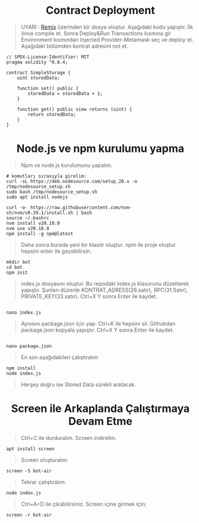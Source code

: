 <h1 align="center">Contract Deployment</h1>

> UYARI : [Remix](https://remix.ethereum.org/) üzerinden bir dosya oluştur. Aşağıdaki kodu yapıştır.
> İlk önce compile et. Sonra Deploy&Run Transactions kısmına gir Environment kısmından Injected Provider-Metamask seç ve deploy et.
> Aşağıdaki bölümden kontrat adresini not et.

```
// SPDX-License-Identifier: MIT
pragma solidity ^0.8.4;

contract SimpleStorage {
    uint storedData;

    function set() public {
        storedData = storedData + 1;
    }

    function get() public view returns (uint) {
        return storedData;
    }
}
```

<h1 align="center">Node.js ve npm kurulumu yapma</h1>

> Npm ve node.js kurulumunu yapalım.

```
# komutları sırasıyla girelim:
curl -sL https://deb.nodesource.com/setup_20.x -o /tmp/nodesource_setup.sh
sudo bash /tmp/nodesource_setup.sh
sudo apt install nodejs

curl -o- https://raw.githubusercontent.com/nvm-sh/nvm/v0.39.1/install.sh | bash
source ~/.bashrc
nvm install v20.10.0
nvm use v20.10.0
npm install -g npm@latest

```


> Daha sonra burada yeni bir klasör oluştur. npm ile proje oluştur. hepsini enter ile geçebilirsin.

```
mkdir bot
cd bot
npm init

```

> index.js dosyasını oluştur. Bu repodaki index.js klasorunu düzelterek yapıştır. Şunları düzenle KONTRAT_ADRESS(26.satır), RPC(31.Satır), PRIVATE_KEY(33.satır). Ctrl+X Y sonra Enter ile kaydet.

```

nano index.js

```

> Aynısını package.json için yap. Ctrl+K ile hepsini sil. Githubdan package.json kopyala yapıştır. Ctrl+X Y sonra Enter ile kaydet.

```

nano package.json

```

> En son aşağıdakileri çalıştıralım

```
npm install
node index.js

```

> Herşey doğru ise Stored Data sürekli aratacak.

<h1 align="center">Screen ile Arkaplanda Çalıştırmaya Devam Etme</h1>

> Ctrl+C ile durduralım.
> Screen indirelim.

```
apt install screen

```

> Screen oluşturalım.

```
screen -S bot-air

```

> Tekrar çalıştıralım.

```
node index.js

```

> Ctrl+A+D ile çıkabilirsiniz.
> Screen içine girmek için;

```
screen -r bot-air

```
